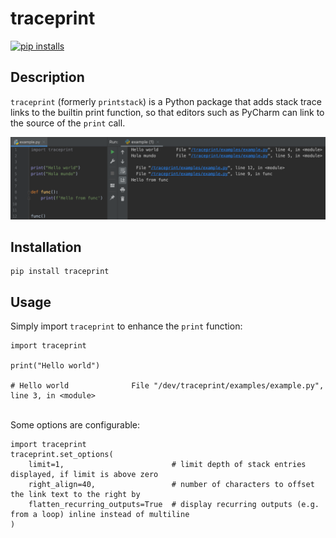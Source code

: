 # traceprint
[![pip installs](https://static.pepy.tech/personalized-badge/printstack?period=total&units=international_system&left_color=grey&right_color=blue&left_text=pip%20installs)](https://pepy.tech/project/printstack)

## Description

`traceprint` (formerly `printstack`) is a Python package that adds stack trace links to the builtin print function, so that editors such as PyCharm can link to the source of the `print` call.

![](examples/example.png?raw=true)

## Installation

    pip install traceprint

## Usage

Simply import `traceprint` to enhance the `print` function:

    import traceprint

    print("Hello world")
    
    # Hello world              File "/dev/traceprint/examples/example.py", line 3, in <module>

<br>Some options are configurable:

    import traceprint
    traceprint.set_options(
        limit=1,                        # limit depth of stack entries displayed, if limit is above zero
        right_align=40,                 # number of characters to offset the link text to the right by
        flatten_recurring_outputs=True  # display recurring outputs (e.g. from a loop) inline instead of multiline
    )
